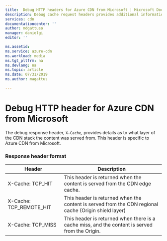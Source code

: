 ```yaml
---
title:  Debug HTTP headers for Azure CDN from Microsoft | Microsoft Docs
description: Debug cache request headers provides additional information about the cache policy applied to the requested asset. These headers are specific to Azure CDN from Microsoft.
services: cdn
documentationcenter: ''
author: mdgattuso
manager: danielgi
editor: ''

ms.assetid: 
ms.service: azure-cdn
ms.workload: media
ms.tgt_pltfrm: na
ms.devlang: na
ms.topic: article
ms.date: 07/31/2019
ms.author: magattus

---
```

# Debug HTTP header for Azure CDN from Microsoft
The debug response header, `X-Cache`, provides details as to what layer of the CDN stack the content was served from. This header is specific to Azure CDN from Microsoft.

### Response header format

Header | Description
-------|------------
X-Cache: TCP_HIT | This header is returned when the content is served from the CDN edge cache. 
X-Cache: TCP_REMOTE_HIT | This header is returned when the content is served from the CDN regional cache (Origin shield layer)
X-Cache: TCP_MISS | This header is returned when there is a cache miss, and the content is served from the Origin. 



